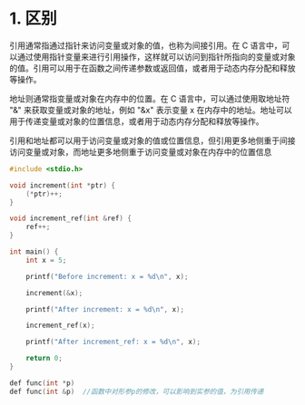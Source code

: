 # 1. 区别

引用通常指通过指针来访问变量或对象的值，也称为间接引用。在 C 语言中，可以通过使用指针变量来进行引用操作，这样就可以访问到指针所指向的变量或对象的值。引用可以用于在函数之间传递参数或返回值，或者用于动态内存分配和释放等操作。

地址则通常指变量或对象在内存中的位置。在 C 语言中，可以通过使用取地址符 "&" 来获取变量或对象的地址，例如 "&x" 表示变量 x 在内存中的地址。地址可以用于传递变量或对象的位置信息，或者用于动态内存分配和释放等操作。

引用和地址都可以用于访问变量或对象的值或位置信息，但引用更多地侧重于间接访问变量或对象，而地址更多地侧重于访问变量或对象在内存中的位置信息



```c
#include <stdio.h>

void increment(int *ptr) {
    (*ptr)++;
}

void increment_ref(int &ref) {
    ref++;
}

int main() {
    int x = 5;

    printf("Before increment: x = %d\n", x);

    increment(&x);

    printf("After increment: x = %d\n", x);

    increment_ref(x);

    printf("After increment_ref: x = %d\n", x);

    return 0;
}
```



```c
def func(int *p)
def func(int &p)  //函数中对形参p的修改，可以影响到实参的值，为引用传递
```

